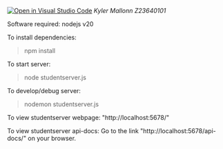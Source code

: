 [![Open in Visual Studio Code](https://classroom.github.com/assets/open-in-vscode-718a45dd9cf7e7f842a935f5ebbe5719a5e09af4491e668f4dbf3b35d5cca122.svg)]([https://classroom.github.com/online_ide?assignment_repo_id=11963533&assignment_repo_type=AssignmentRepo](https://github.com/CEN4010-Fall2023-Prin-Soft-Eng/cen4010-prin-soft-eng-hw3-vulpescorvums))
*Kyler Mallonn*
*Z23640101*

Software required:
nodejs v20

To install dependencies:
>npm install

To start server:
>node studentserver.js

To develop/debug server:
>nodemon studentserver.js

To view studentserver webpage:
"http://localhost:5678/"

To view studentserver api-docs:
Go to the link "http://localhost:5678/api-docs/" on your browser.
